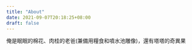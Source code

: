 ```yaml
---
title: "About"
date: 2021-09-07T20:18:25+08:00
draft: false
---
```

俺是眠眠的棉花、肉桂的老爸(兼備用糧食和噴水池雕像)，還有塔塔的奇異果

